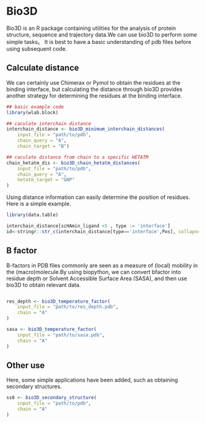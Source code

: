 # Bio3D
Bio3D is an R package containing utilities for the analysis of protein structure, sequence and trajectory data.We can use bio3D to perform some simple tasks。
It is best to have a basic understanding of pdb files before using subsequent code.
## Calculate distance

We can certainly use Chimerax or Pymol to obtain the residues at the binding interface, but calculating the distance through bio3D provides another strategy for determining the residues at the binding interface.
``` r
## basic example code
library(wlab.block)

## caculate interchain distance
interchain_distance <- bio3D_minimum_interchain_distances(
    input_file = "path/to/pdb",
    chain_query = "A",
    chain_target = "B")

## caculate distance from chain to a specific HETATM
chain_hetatm_dis <- bio3D_chain_hetatm_distances(
    input_file = "path/to/pdb",
    chain_query = "A",
    hetatm_target = "GNP"
)
```
Using distance information can easily determine the position of residues. Here is a simple example.
``` r
library(data.table)

interchain_distance[scHAmin_ligand <5 , type := 'interface']
id<-stringr::str_c(interchain_distance[type=='interface',Pos], collapse = ",")
```
## B factor
B-factors in PDB files commonly are seen as a measure of (local) mobility in the (macro)molecule.By using biopython, we can convert bfactor into residue depth or Solvent Accessible Surface Area (SASA), and then use bio3D to obtain relevant data.
``` r

res_depth <- bio3D_temperature_factor(
    input_file = "path/to/res_depth.pdb",
    chain = "A"
)

sasa <- bio3D_temperature_factor(
    input_file = "path/to/sasa.pdb",
    chain = "A"
)
```
## Other use
Here, some simple applications have been added, such as obtaining secondary structures.
``` r
ss8 <- bio3D_secondary_structure(
    input_file = "path/to/pdb",
    chain = "A"
)
```


